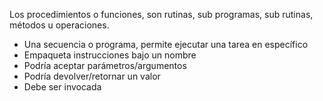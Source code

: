 Los procedimientos o funciones, son rutinas, sub programas, sub rutinas, métodos u operaciones.

- Una secuencia o programa, permite ejecutar una tarea en específico
- Empaqueta instrucciones bajo un nombre
- Podría aceptar parámetros/argumentos
- Podría devolver/retornar un valor
- Debe ser invocada

